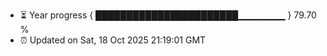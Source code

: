 - ⏳ Year progress { ███████████████████████▁▁▁▁▁▁▁ } 79.70 %
- ⏰ Updated on Sat, 18 Oct 2025 21:19:01 GMT

